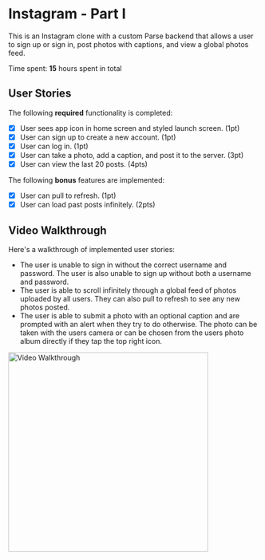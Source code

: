 # Instagram - Part I

This is an Instagram clone with a custom Parse backend that allows a user to sign up or sign in, post photos with captions, and view a global photos feed.

Time spent: **15** hours spent in total

## User Stories

The following **required** functionality is completed:

- [x] User sees app icon in home screen and styled launch screen. (1pt)
- [x] User can sign up to create a new account. (1pt)
- [x] User can log in. (1pt)
- [x] User can take a photo, add a caption, and post it to the server. (3pt)
- [x] User can view the last 20 posts. (4pts)

The following **bonus** features are implemented:

- [x] User can pull to refresh. (1pt)
- [x] User can load past posts infinitely. (2pts)

## Video Walkthrough

Here's a walkthrough of implemented user stories:

- The user is unable to sign in without the correct username and password. The user is also unable to sign up without both a username and password.
- The user is able to scroll infinitely through a global feed of photos uploaded by all users. They can also pull to refresh to see any new photos posted.
- The user is able to submit a photo with an optional caption and are prompted with an alert when they try to do otherwise. The photo can be taken with the users camera or can be chosen from the users photo album directly if they tap the top right icon.

<img src='https://github.com/bryandevelops/Instagram/blob/master/demo.gif' title='Video Walkthrough' width='400' alt='Video Walkthrough' />
